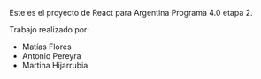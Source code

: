 Este es el proyecto de React para Argentina Programa 4.0 etapa 2.

Trabajo realizado por:
- Matías Flores
- Antonio Pereyra
- Martina Hijarrubia
